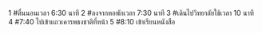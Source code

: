 1 #ตื่นนอนเวลา 6:30 นาที
2 #ลงจากหอพักเวลา 7:30 นาที
3 #เดินไปวิทยาลัยใช้เวลา 10 นาที
4 #7:40 ไปเข้าแถวเคารพธงชาติที่หน้า
5 #8:10 เข้าเรียนหนังสือ
